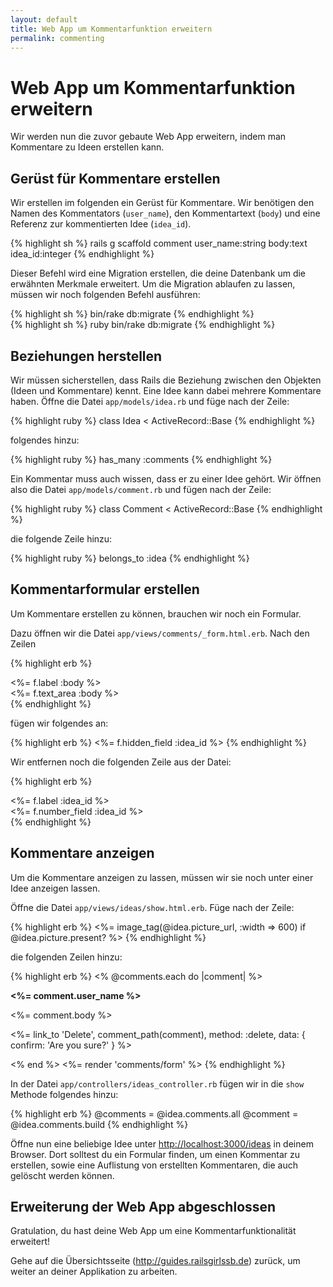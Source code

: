 ```yaml
---
layout: default
title: Web App um Kommentarfunktion erweitern
permalink: commenting
---
```


# Web App um Kommentarfunktion erweitern

Wir werden nun die zuvor gebaute Web App erweitern, indem man Kommentare zu Ideen erstellen kann.



## Gerüst für Kommentare erstellen

Wir erstellen im folgenden ein Gerüst für Kommentare.
Wir benötigen den Namen des Kommentators (`user_name`), den Kommentartext (`body`) und eine Referenz zur kommentierten Idee (`idea_id`).

{% highlight sh %}
rails g scaffold comment user_name:string body:text idea_id:integer
{% endhighlight %}

Dieser Befehl wird eine Migration erstellen, die deine Datenbank um die erwähnten Merkmale erweitert.
Um die Migration ablaufen zu lassen, müssen wir noch folgenden Befehl ausführen:

<div class="os-specific">
  <div class="nix">
{% highlight sh %}
bin/rake db:migrate
{% endhighlight %}
  </div>

  <div class="win">
{% highlight sh %}
ruby bin/rake db:migrate
{% endhighlight %}
  </div>
</div>



## Beziehungen herstellen

Wir müssen sicherstellen, dass Rails die Beziehung zwischen den Objekten (Ideen und Kommentare) kennt.
Eine Idee kann dabei mehrere Kommentare haben.
Öffne die Datei `app/models/idea.rb` und füge nach der Zeile:

{% highlight ruby %}
class Idea < ActiveRecord::Base
{% endhighlight %}

folgendes hinzu:

{% highlight ruby %}
has_many :comments
{% endhighlight %}

Ein Kommentar muss auch wissen, dass er zu einer Idee gehört.
Wir öffnen also die Datei `app/models/comment.rb` und fügen nach der Zeile:

{% highlight ruby %}
class Comment < ActiveRecord::Base
{% endhighlight %}

die folgende Zeile hinzu:

{% highlight ruby %}
belongs_to :idea
{% endhighlight %}



## Kommentarformular erstellen

Um Kommentare erstellen zu können, brauchen wir noch ein Formular.

Dazu öffnen wir die Datei `app/views/comments/_form.html.erb`. Nach den Zeilen

{% highlight erb %}
<div class="field">
    <%= f.label :body %><br />
    <%= f.text_area :body %>
  </div>
{% endhighlight %}

fügen wir folgendes an:

{% highlight erb %}
<%= f.hidden_field :idea_id %>
{% endhighlight %}

Wir entfernen noch die folgenden Zeile aus der Datei:

{% highlight erb %}
<div class="field">
  <%= f.label :idea_id %><br>
  <%= f.number_field :idea_id %>
</div>
{% endhighlight %}



## Kommentare anzeigen

Um die Kommentare anzeigen zu lassen, müssen wir sie noch unter einer Idee anzeigen lassen.

Öffne die Datei `app/views/ideas/show.html.erb`.
Füge nach der Zeile:

{% highlight erb %}
<%= image_tag(@idea.picture_url, :width => 600) if @idea.picture.present? %>
{% endhighlight %}

die folgenden Zeilen hinzu:

{% highlight erb %}
<% @comments.each do |comment| %>
  <div>
    <strong><%= comment.user_name %></strong>
    <br />
    <p><%= comment.body %></p>
    <p><%= link_to 'Delete', comment_path(comment), method: :delete, data: { confirm: 'Are you sure?' } %></p>
  </div>
<% end %>
<%= render 'comments/form' %>
{% endhighlight %}

In der Datei `app/controllers/ideas_controller.rb` fügen wir in die `show` Methode folgendes hinzu:

{% highlight erb %}
@comments = @idea.comments.all
@comment = @idea.comments.build
{% endhighlight %}

Öffne nun eine beliebige Idee unter <http://localhost:3000/ideas> in deinem Browser. Dort solltest du ein Formular finden, um einen Kommentar zu erstellen, sowie eine Auflistung von erstellten Kommentaren, die auch gelöscht werden können.


## Erweiterung der Web App abgeschlossen

Gratulation, du hast deine Web App um eine Kommentarfunktionalität erweitert!

Gehe auf die Übersichtsseite (<http://guides.railsgirlssb.de>) zurück, um weiter an deiner Applikation zu arbeiten.
